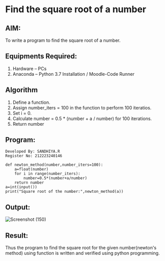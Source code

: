 # Find the square root of a number

## AIM:
To write a program to find the square root of a number.

## Equipments Required:
1. Hardware – PCs
2. Anaconda – Python 3.7 Installation / Moodle-Code Runner

## Algorithm
1. Define a function.
2. Assign number_iters = 100 in the function to perform 100 iteratios.
3. Set i = 0.
4. Calculate  number = 0.5 * (number + a / number) for 100 iterations.
5. Return number

## Program:
```
Developed By: SANDHIYA.R
Register No: 212223240146

def newton_method(number,number_iters=100):
    a=float(number)
    for i in range(number_iters):
        number=0.5*(number+a/number)
    return number
a=int(input())
print("Square root of the number:",newton_method(a))
```

## Output:
![Screenshot (150)](https://github.com/SandhiyaRajagopal/Square-root-of-a-number/assets/144870852/0897d299-6a2e-4821-a783-678e12d14395)

## Result:
Thus the program to find the square root for the given number(newton's method) using function is written and verified using python programming.

